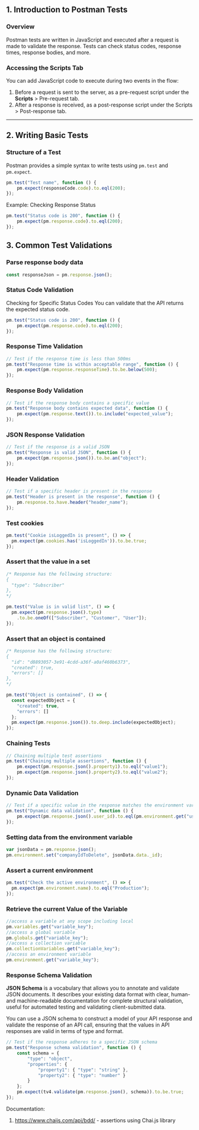 ## 1. Introduction to Postman Tests

### Overview
Postman tests are written in JavaScript and executed after a request is made to validate the response. Tests can check status codes, response times, response bodies, and more.

### Accessing the Scripts Tab
You can add JavaScript code to execute during two events in the flow:

1. Before a request is sent to the server, as a pre-request script under the **Scripts** > Pre-request tab.
2. After a response is received, as a post-response script under the Scripts > Post-response tab.

---

## 2. Writing Basic Tests

### Structure of a Test
Postman provides a simple syntax to write tests using `pm.test` and `pm.expect`.

```javascript
pm.test("Test name", function () {
    pm.expect(responseCode.code).to.eql(200);
});
```

Example: Checking Response Status

```javascript
pm.test("Status code is 200", function () {
    pm.expect(pm.response.code).to.eql(200);
});
```

## 3. Common Test Validations

### Parse response body data

```javascript
const responseJson = pm.response.json();
```

### Status Code Validation
Checking for Specific Status Codes
You can validate that the API returns the expected status code.

```javascript
pm.test("Status code is 200", function () {
    pm.expect(pm.response.code).to.eql(200);
});
```

### Response Time Validation

```javascript
// Test if the response time is less than 500ms
pm.test("Response time is within acceptable range", function () {
    pm.expect(pm.response.responseTime).to.be.below(500);
});
```

### Response Body Validation

```javascript
// Test if the response body contains a specific value
pm.test("Response body contains expected data", function () {
    pm.expect(pm.response.text()).to.include("expected_value");
});
```

### JSON Response Validation

```javascript
// Test if the response is a valid JSON
pm.test("Response is valid JSON", function () {
    pm.expect(pm.response.json()).to.be.an("object");
});
```

### Header Validation

```javascript
// Test if a specific header is present in the response
pm.test("Header is present in the response", function () {
    pm.response.to.have.header("header_name");
});
```

### Test cookies

```javascript
pm.test("Cookie isLoggedIn is present", () => {
  pm.expect(pm.cookies.has('isLoggedIn')).to.be.true;
});
```

### Assert that the value in a set

```javascript
/* Response has the following structure:
{
  "type": "Subscriber"
},
*/

pm.test("Value is in valid list", () => {
  pm.expect(pm.response.json().type)
    .to.be.oneOf(["Subscriber", "Customer", "User"]);
});
```

### Assert that an object is contained

```javascript
/* Response has the following structure:
{
  "id": "d8893057-3e91-4cdd-a36f-a0af460b6373",
  "created": true,
  "errors": []
},
*/

pm.test("Object is contained", () => {
  const expectedObject = {
    "created": true,
    "errors": []
  };
  pm.expect(pm.response.json()).to.deep.include(expectedObject);
});
```

### Chaining Tests

```javascript
// Chaining multiple test assertions
pm.test("Chaining multiple assertions", function () {
    pm.expect(pm.response.json().property1).to.eql("value1");
    pm.expect(pm.response.json().property2).to.eql("value2");
});
```

### Dynamic Data Validation

```javascript
// Test if a specific value in the response matches the environment variable
pm.test("Dynamic data validation", function () {
    pm.expect(pm.response.json().user_id).to.eql(pm.environment.get("user_id"));
});
```

### Setting data from the environment variable

```javascript
var jsonData = pm.response.json();
pm.environment.set("companyIdToDelete", jsonData.data._id);
```

### Assert a current environment

```javascript
pm.test("Check the active environment", () => {
  pm.expect(pm.environment.name).to.eql("Production");
});
```

### Retrieve the current Value of the Variable

```javascript
//access a variable at any scope including local
pm.variables.get("variable_key");
//access a global variable
pm.globals.get("variable_key");
//access a collection variable
pm.collectionVariables.get("variable_key");
//access an environment variable
pm.environment.get("variable_key");
```

### Response Schema Validation

**JSON Schema** is a vocabulary that allows you to annotate and validate JSON documents. It describes your existing data format with clear, human- and machine-readable documentation for complete structural validation, useful for automated testing and validating client-submitted data.

You can use a JSON schema to construct a model of your API response and validate the response of an API call, ensuring that the values in API responses are valid in terms of type and format.

```javascript
// Test if the response adheres to a specific JSON schema
pm.test("Response schema validation", function () {
    const schema = {
        "type": "object",
        "properties": {
            "property1": { "type": "string" },
            "property2": { "type": "number" }
        }
    };
    pm.expect(tv4.validate(pm.response.json(), schema)).to.be.true;
});
```

Documentation:
1. https://www.chaijs.com/api/bdd/ - assertions using Chai.js library
